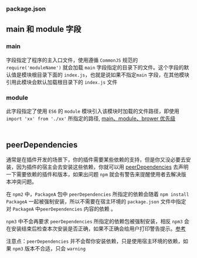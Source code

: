 ### package.json
## main 和 module 字段
### main
字段指定了程序的主入口文件，使用遵循 `CommonJS` 规范的 `require('moduleName')` 就会加载 `main` 字段指定的目录下的文件。这个字段的默认值是模块根目录下面的 `index.js`，也就是说如果不指定`main` 字段，在其他模块引用此模块会默认加载根目录下的 `index.js` 文件

### module
此字段指定了使用 `ES6` 的 `module` 模块引入该模块时加载的文件路径，即使用 `import 'xx' from './xx'` 所指定的路径, [main、module、brower 优先级](https://github.com/SunshowerC/blog/issues/8)
<div style='margin-top: 50px'></div>


## peerDependencies
通常是在插件开发的场景下，你的插件需要某些依赖的支持，但是你又没必要去安装，因为插件的宿主会去安装这些依赖，你就可以用 [peerDependencies](https://arayzou.com/2016/06/23/peerDependencies%E4%BB%8B%E7%BB%8D%E5%8F%8A%E7%AE%80%E6%9E%90/) 去声明一下需要依赖的插件和版本，如果出问题 `npm` 就会有警告来提醒使用者去解决版本冲突问题。<br>

在 `npm2` 中，`PackageA` 包中 `peerDependencies` 所指定的依赖会随着 `npm install PackageA` 一起被强制安装，所以不需要在宿主环境的 `package.json` 文件中指定对 `PackageA` 中`peerDependencies` 内容的依赖 。<br>

`npm3` 中不会再要求 `peerDependencies` 所指定的依赖包被强制安装，相反 `npm3` 会在安装结束后检查本次安装是否正确，如果不正确会给用户打印警告提示。[参考](https://www.cnblogs.com/wonyun/p/9692476.html)

注意点：`peerDependencies` 并不会帮你安装依赖，只是使用宿主环境的依赖，如果 `npm3` 版本不合适，只会 `warning`
